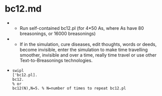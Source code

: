 # bc12.md

* * Run self-contained bc12.pl (for 4*50 As, where As have 80 breasonings, or 16000 breasonings)
* * If in the simulation, cure diseases, edit thoughts, words or deeds, become invisible, enter the simulation to make time travelling smoother, invisible and over a time, really time travel or use other Text-to-Breasonings technologies.

* ```
  swipl
  ['bc12.pl].
  bc12.
  % or
  bc12(N),N=5. % N=number of times to repeat bc12.pl
  ```
  
